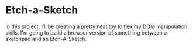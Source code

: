 # Etch-a-Sketch
In this project, I’ll be creating a pretty neat toy to flex my DOM manipulation skills. I'm going to build a browser version of something between a sketchpad and an Etch-A-Sketch.
